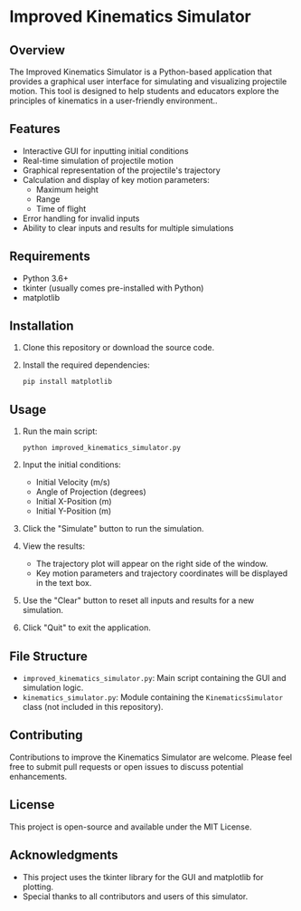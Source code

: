 # Improved Kinematics Simulator

## Overview

The Improved Kinematics Simulator is a Python-based application that provides a graphical user interface for simulating and visualizing projectile motion. This tool is designed to help students and educators explore the principles of kinematics in a user-friendly environment..

## Features

- Interactive GUI for inputting initial conditions
- Real-time simulation of projectile motion
- Graphical representation of the projectile's trajectory
- Calculation and display of key motion parameters:
  - Maximum height
  - Range
  - Time of flight
- Error handling for invalid inputs
- Ability to clear inputs and results for multiple simulations

## Requirements

- Python 3.6+
- tkinter (usually comes pre-installed with Python)
- matplotlib

## Installation

1. Clone this repository or download the source code.

2. Install the required dependencies:

   ```
   pip install matplotlib
   ```

## Usage

1. Run the main script:

   ```
   python improved_kinematics_simulator.py
   ```

2. Input the initial conditions:
   - Initial Velocity (m/s)
   - Angle of Projection (degrees)
   - Initial X-Position (m)
   - Initial Y-Position (m)

3. Click the "Simulate" button to run the simulation.

4. View the results:
   - The trajectory plot will appear on the right side of the window.
   - Key motion parameters and trajectory coordinates will be displayed in the text box.

5. Use the "Clear" button to reset all inputs and results for a new simulation.

6. Click "Quit" to exit the application.

## File Structure

- `improved_kinematics_simulator.py`: Main script containing the GUI and simulation logic.
- `kinematics_simulator.py`: Module containing the `KinematicsSimulator` class (not included in this repository).

## Contributing

Contributions to improve the Kinematics Simulator are welcome. Please feel free to submit pull requests or open issues to discuss potential enhancements.

## License

This project is open-source and available under the MIT License.

## Acknowledgments

- This project uses the tkinter library for the GUI and matplotlib for plotting.
- Special thanks to all contributors and users of this simulator.

